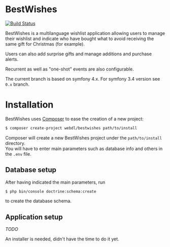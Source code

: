 BestWishes
=============


[![Build Status](https://travis-ci.org/kissifrot/BestWishes.svg?branch=master)](https://travis-ci.org/kissifrot/BestWishes)

BestWishes is a multilanguage wishlist application allowing users to manage their wishlist and indicate who have bought what to avoid receiving the same gift for Christmas (for example).

Users can also add surprise gifts and manage additions and purchase alerts.

Recurrent as well as "one-shot" events are also configurable.

The current branch is based on symfony 4.x. For symfony 3.4 version see `0.x` branch.

# Installation

BestWishes uses [Composer](http://getcomposer.org/) to ease the creation of a new project:

```sh
$ composer create-project webdl/bestwishes path/to/install
```

Composer will create a new BestWishes project under the `path/to/install` directory.  
You will have to enter main parameters such as database info and others in the `.env` file.

## Database setup

After having indicated the main parameters, run

```sh
$ php bin/console doctrine:schema:create
```
to create the database schema.

## Application setup

_TODO_


An installer is needed, didn't have the time to do it yet.


